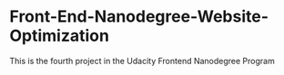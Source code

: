 # Front-End-Nanodegree-Website-Optimization
This is the fourth project in the Udacity Frontend Nanodegree Program
